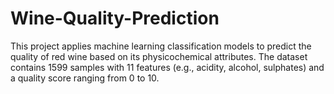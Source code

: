 # Wine-Quality-Prediction
This project applies machine learning classification models to predict the quality of red wine based on its physicochemical attributes. The dataset contains 1599 samples with 11 features (e.g., acidity, alcohol, sulphates) and a quality score ranging from 0 to 10.
